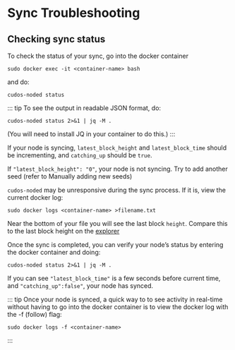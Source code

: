 # Sync Troubleshooting

## Checking sync status

To check the status of your sync, go into the docker container 

```
sudo docker exec -it <container-name> bash
```
and do:
```
cudos-noded status
```

::: tip
To see the output in readable JSON format, do:
```
cudos-noded status 2>&1 | jq -M .
```
(You will need to install JQ in your container to do this.)
:::

If your node is syncing, `latest_block_height`  and `latest_block_time` should be incrementing, and `catching_up` should be `true`.

If `"latest_block_height": "0"`, your node is not syncing. Try to add another seed (refer to Manually adding new seeds)


`cudos-noded` may be unresponsive during the sync process. If it is, view the current docker log:

```
sudo docker logs <container-name> >filename.txt
```

Near the bottom of your file you will see the last block `height`. Compare this to the last block height on the [explorer](https://explorer.cudos.org/)


Once the sync is completed, you can verify your node’s status by entering the docker container and doing:

```
cudos-noded status 2>&1 | jq -M .
```

If you can see `"latest_block_time"` is a few seconds before current time, and `"catching_up":false"`,  your node has synced.

::: tip 
Once your node is synced, a quick way to to see activity in real-time without having to go into the docker container is to view the docker log with the -f (follow) flag:
```
sudo docker logs -f <container-name> 
```
:::


<!---
## Manually adding new seeds

If your node is not syncing, you may need to add another seed. 
 
Firstly, contact support to get an alternative seed ID and IP address.
 
Then, add the seed’s ID and IP address to your node. To do this:
- Enter your docker container:
```
docker exec -it <container-name> bash
```

- Then locate the `seeds =` variable in this file: `/usr/cudos/cudos-data/config/<tbc>.toml` , and append the details you have been given.
 
- Finally, exit and restart your container:
 
``` 
docker stop <container-name>
docker start <container-name>
--->